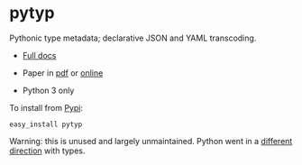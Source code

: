 # pytyp

Pythonic type metadata; declarative JSON and YAML transcoding.

* [Full docs](http://www.acooke.org/pytyp/)

* Paper in [pdf](http://www.acooke.org/pytyp.pdf) or [online](https://github.com/andrewcooke/pytyp/blob/master/pytyp.rst)

* Python 3 only

To install from [Pypi](https://pypi.python.org/pypi/pytyp):
```
easy_install pytyp
```

Warning: this is unused and largely unmaintained.  Python went in a
[different direction](https://www.python.org/dev/peps/pep-0484/) with
types.

